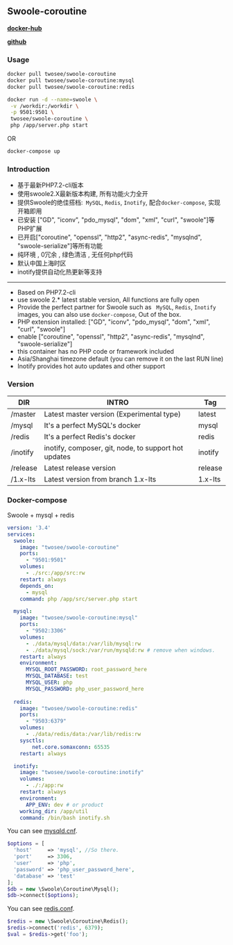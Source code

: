 ## Swoole-coroutine

[**docker-hub**](https://hub.docker.com/r/twosee/swoole-coroutine/) 

[**github**](https://github.com/twose/swoole-coroutine-docker)

### Usage

```Bash
docker pull twosee/swoole-coroutine
docker pull twosee/swoole-coroutine:mysql
docker pull twosee/swoole-coroutine:redis
```
```Bash
docker run -d --name=swoole \
 -v /workdir:/workdir \
 -p 9501:9501 \
 twosee/swoole-coroutine \
 php /app/server.php start
```
OR
```Bash
docker-compose up
```
### Introduction

- 基于最新PHP7.2-cli版本
- 使用swoole2.X最新版本构建, 所有功能火力全开
- 提供Swoole的绝佳搭档:` MySQL`, `Redis`, `Inotify`, 配合`docker-compose`, 实现开箱即用
- 已安装 ["GD", "iconv", "pdo_mysql", "dom", "xml", "curl", "swoole"]等PHP扩展
- 已开启["coroutine", "openssl", "http2", "async-redis", "mysqlnd", "swoole-serialize"]等所有功能
- 纯环境 , 0冗余 , 绿色清洁 , 无任何php代码
- 默认中国上海时区
- inotify提供自动化热更新等支持

---

- Based on PHP7.2-cli
- use swoole 2.* latest stable version, All functions are fully open
- Provide the perfect partner for Swoole such as ` MySQL`, `Redis`, `Inotify` images, you can also use `docker-compose`, Out of the box.
- PHP extension installed: ["GD", "iconv", "pdo_mysql", "dom", "xml", "curl", "swoole"]
- enable ["coroutine", "openssl", "http2", "async-redis", "mysqlnd", "swoole-serialize"]
- this container has no PHP code or framework included
- Asia/Shanghai timezone default (you can remove it on the last RUN line)
- Inotify provides hot auto updates and other support

### Version

| DIR      | INTRO                                                | Tag     |
| -------- | ---------------------------------------------------- | ------- |
| /master  | Latest master version (Experimental type)            | latest  |
| /mysql   | It's a perfect MySQL's docker                        | mysql   |
| /redis   | It's a perfect Redis's docker                        | redis   |
| /inotify | inotify, composer, git, node, to support hot updates | inotify |
| /release | Latest release version                               | release |
| /1.x-lts | Latest version from branch 1.x-lts                   | 1.x-lts |

### Docker-compose

Swoole + mysql + redis

```yaml
version: '3.4'
services:
  swoole:
    image: "twosee/swoole-coroutine"
    ports:
      - "9501:9501"
    volumes:
      - ./src:/app/src:rw
    restart: always
    depends_on:
      - mysql
    command: php /app/src/server.php start

  mysql:
    image: "twosee/swoole-coroutine:mysql"
    ports:
      - "9502:3306"
    volumes:
      - ./data/mysql/data:/var/lib/mysql:rw
      - ./data/mysql/sock:/var/run/mysqld:rw # remove when windows.
    restart: always
    environment:
      MYSQL_ROOT_PASSWORD: root_password_here
      MYSQL_DATABASE: test
      MYSQL_USER: php
      MYSQL_PASSWORD: php_user_password_here
    
  redis:
    image: "twosee/swoole-coroutine:redis"
    ports:
      - "9503:6379"
    volumes:
      - ./data/redis/data:/var/lib/redis:rw
    sysctls:
        net.core.somaxconn: 65535
    restart: always

  inotify:
    image: "twosee/swoole-coroutine:inotify"
    volumes:
      - ./:/app:rw
    restart: always
    environment:
      APP_ENV: dev # or product
    working_dir: /app/util
    command: /bin/bash inotify.sh
```
You can see [mysqld.cnf](https://github.com/twose/swoole-coroutine-docker/tree/master/mysql).

```php
$options = [
  'host'     => 'mysql', //So there.
  'port'     => 3306,
  'user'     => 'php',
  'password' => 'php_user_password_here',
  'database' => 'test'
];
$db = new \Swoole\Coroutine\Mysql();
$db->connect($options);
```
You can see [redis.conf](https://github.com/twose/swoole-coroutine-docker/tree/master/redis).
```php
$redis = new \Swoole\Coroutine\Redis();
$redis->connect('redis', 6379);
$val = $redis->get('foo');
```
